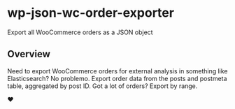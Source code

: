 # wp-json-wc-order-exporter
Export all WooCommerce orders as a JSON object

## Overview
Need to export WooCommerce orders for external analysis in something like Elasticsearch? No problemo. Export order data from the posts and postmeta table, aggregated by post ID. Got a lot of orders? Export by range.

:heart:
